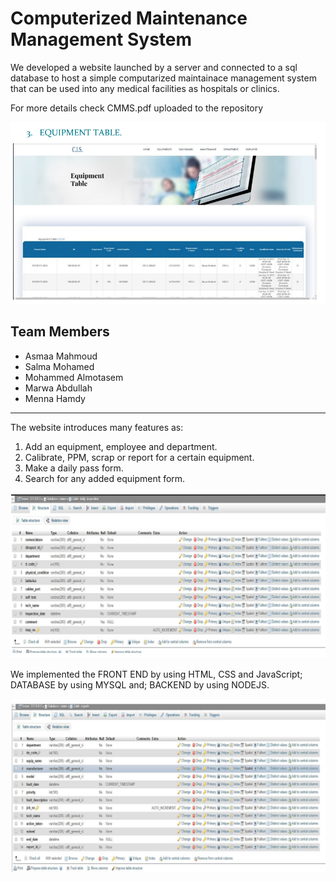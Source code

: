# Computerized Maintenance Management System

We developed a website launched by a server and connected to a sql database to host a simple computarized maintainace management system that can be used into any medical facilities as hospitals or clinics.

For more details check CMMS.pdf uploaded to the repository

![img](Results/91.png)

## **Team Members**

* Asmaa Mahmoud
* Salma Mohamed
* Mohammed Almotasem
* Marwa Abdullah
* Menna Hamdy

---

The website introduces many features as:

1. Add an equipment, employee and department.
2. Calibrate, PPM, scrap or report for a certain equipment.
3. Make a daily pass form.
4. Search for any added equipment form.

![img](Results/90.png)

We implemented the FRONT END by using HTML, CSS and JavaScript; DATABASE by using MYSQL and; BACKEND by using NODEJS.

![img](Results/89.png)
